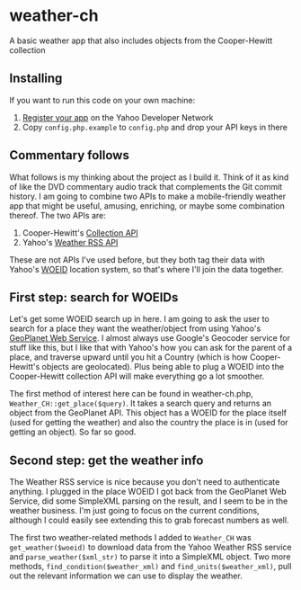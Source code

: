 # weather-ch

A basic weather app that also includes objects from the Cooper-Hewitt collection

## Installing

If you want to run this code on your own machine:

1. [Register your app](https://developer.apps.yahoo.com/wsregapp/) on the Yahoo Developer Network
2. Copy `config.php.example` to `config.php` and drop your API keys in there

## Commentary follows

What follows is my thinking about the project as I build it. Think of it as kind of like the DVD commentary audio track that complements the Git commit history. I am going to combine two APIs to make a mobile-friendly weather app that might be useful, amusing, enriching, or maybe some combination thereof. The two APIs are:

1. Cooper-Hewitt's [Collection API](https://collection.cooperhewitt.org/api/)
2. Yahoo's [Weather RSS API](http://developer.yahoo.com/weather/)

These are not APIs I've used before, but they both tag their data with Yahoo's [WOEID](http://developer.yahoo.com/geo/geoplanet/guide/concepts.html) location system, so that's where I'll join the data together.

## First step: search for WOEIDs

Let's get some WOEID search up in here. I am going to ask the user to search for a place they want the weather/object from using Yahoo's [GeoPlanet Web Service](http://developer.yahoo.com/geo/geoplanet/guide/api_docs.html). I almost always use Google's Geocoder service for stuff like this, but I like that with Yahoo's how you can ask for the parent of a place, and traverse upward until you hit a Country (which is how Cooper-Hewitt's objects are geolocated). Plus being able to plug a WOEID into the Cooper-Hewitt collection API will make everything go a lot smoother.

The first method of interest here can be found in weather-ch.php, `Weather_CH::get_place($query)`. It takes a search query and returns an object from the GeoPlanet API. This object has a WOEID for the place itself (used for getting the weather) and also the country the place is in (used for getting an object). So far so good.

## Second step: get the weather info

The Weather RSS service is nice because you don't need to authenticate anything. I plugged in the place WOEID I got back from the GeoPlanet Web Service, did some SimpleXML parsing on the result, and I seem to be in the weather business. I'm just going to focus on the current conditions, although I could easily see extending this to grab forecast numbers as well.

The first two weather-related methods I added to `Weather_CH` was `get_weather($woeid)` to download data from the Yahoo Weather RSS service and `parse_weather($xml_str)` to parse it into a SimpleXML object. Two more methods, `find_condition($weather_xml)` and `find_units($weather_xml)`, pull out the relevant information we can use to display the weather.
